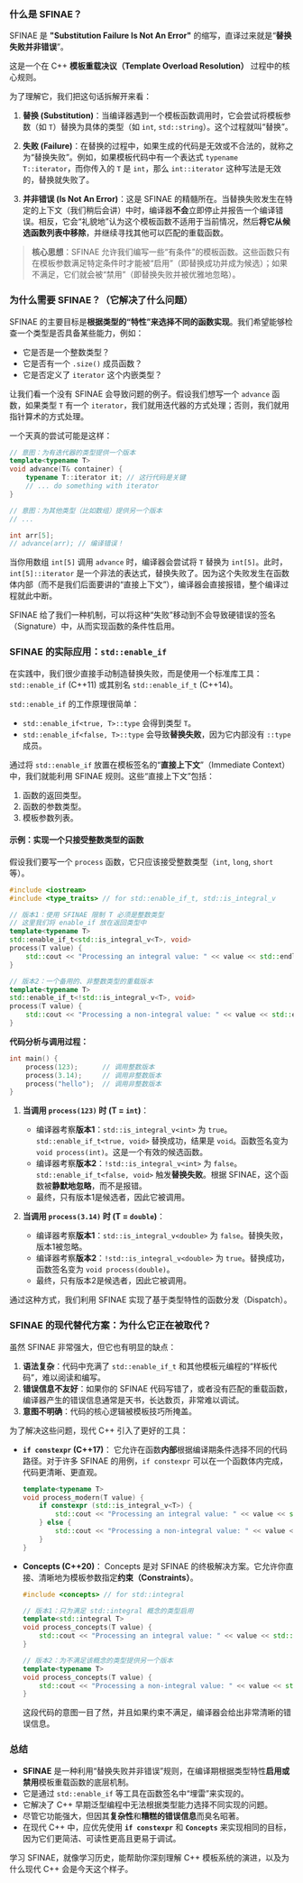 ### 什么是 SFINAE？

SFINAE 是 **"Substitution Failure Is Not An Error"** 的缩写，直译过来就是“**替换失败并非错误**”。

这是一个在 C++ **模板重载决议（Template Overload Resolution）** 过程中的核心规则。

为了理解它，我们把这句话拆解开来看：

1.  **替换 (Substitution)**：当编译器遇到一个模板函数调用时，它会尝试将模板参数（如 `T`）替换为具体的类型（如 `int`, `std::string`）。这个过程就叫“替换”。

2.  **失败 (Failure)**：在替换的过程中，如果生成的代码是无效或不合法的，就称之为“替换失败”。例如，如果模板代码中有一个表达式 `typename T::iterator`，而你传入的 `T` 是 `int`，那么 `int::iterator` 这种写法是无效的，替换就失败了。

3.  **并非错误 (Is Not An Error)**：这是 SFINAE 的精髓所在。当替换失败发生在特定的上下文（我们稍后会讲）中时，编译器**不会**立即停止并报告一个编译错误。相反，它会“礼貌地”认为这个模板函数不适用于当前情况，然后**将它从候选函数列表中移除**，并继续寻找其他可以匹配的重载函数。

> **核心思想**：SFINAE 允许我们编写一些“有条件”的模板函数。这些函数只有在模板参数满足特定条件时才能被“启用”（即替换成功并成为候选）；如果不满足，它们就会被“禁用”（即替换失败并被优雅地忽略）。

### 为什么需要 SFINAE？（它解决了什么问题）

SFINAE 的主要目标是**根据类型的“特性”来选择不同的函数实现**。我们希望能够检查一个类型是否具备某些能力，例如：

  * 它是否是一个整数类型？
  * 它是否有一个 `.size()` 成员函数？
  * 它是否定义了 `iterator` 这个内嵌类型？

让我们看一个没有 SFINAE 会导致问题的例子。假设我们想写一个 `advance` 函数，如果类型 `T` 有一个 `iterator`，我们就用迭代器的方式处理；否则，我们就用指针算术的方式处理。

一个天真的尝试可能是这样：

```cpp
// 意图：为有迭代器的类型提供一个版本
template<typename T>
void advance(T& container) {
    typename T::iterator it; // 这行代码是关键
    // ... do something with iterator
}

// 意图：为其他类型（比如数组）提供另一个版本
// ...

int arr[5];
// advance(arr); // 编译错误！
```

当你用数组 `int[5]` 调用 `advance` 时，编译器会尝试将 `T` 替换为 `int[5]`。此时，`int[5]::iterator` 是一个非法的表达式，替换失败了。因为这个失败发生在函数体内部（而不是我们后面要讲的“直接上下文”），编译器会直接报错，整个编译过程就此中断。

SFINAE 给了我们一种机制，可以将这种“失败”移动到不会导致硬错误的签名（Signature）中，从而实现函数的条件性启用。

### SFINAE 的实际应用：`std::enable_if`

在实践中，我们很少直接手动制造替换失败，而是使用一个标准库工具：`std::enable_if` (C++11) 或其别名 `std::enable_if_t` (C++14)。

`std::enable_if` 的工作原理很简单：

  * `std::enable_if<true, T>::type` 会得到类型 `T`。
  * `std::enable_if<false, T>::type` 会导致**替换失败**，因为它内部没有 `::type` 成员。

通过将 `std::enable_if` 放置在模板签名的“**直接上下文**”（Immediate Context）中，我们就能利用 SFINAE 规则。这些“直接上下文”包括：

1.  函数的返回类型。
2.  函数的参数类型。
3.  模板参数列表。

#### 示例：实现一个只接受整数类型的函数

假设我们要写一个 `process` 函数，它只应该接受整数类型（`int`, `long`, `short` 等）。

```cpp
#include <iostream>
#include <type_traits> // for std::enable_if_t, std::is_integral_v

// 版本1：使用 SFINAE 限制 T 必须是整数类型
// 这里我们将 enable_if 放在返回类型中
template<typename T>
std::enable_if_t<std::is_integral_v<T>, void>
process(T value) {
    std::cout << "Processing an integral value: " << value << std::endl;
}

// 版本2：一个备用的、非整数类型的重载版本
template<typename T>
std::enable_if_t<!std::is_integral_v<T>, void>
process(T value) {
    std::cout << "Processing a non-integral value: " << value << std::endl;
}
```

**代码分析与调用过程：**

```cpp
int main() {
    process(123);      // 调用整数版本
    process(3.14);     // 调用非整数版本
    process("hello");  // 调用非整数版本
}
```

1.  **当调用 `process(123)` 时 (T = `int`)**：

      * 编译器考察**版本1**：`std::is_integral_v<int>` 为 `true`。`std::enable_if_t<true, void>` 替换成功，结果是 `void`。函数签名变为 `void process(int)`。这是一个有效的候选函数。
      * 编译器考察**版本2**：`!std::is_integral_v<int>` 为 `false`。`std::enable_if_t<false, void>` 触发**替换失败**。根据 SFINAE，这个函数被**静默地忽略**，而不是报错。
      * 最终，只有版本1是候选者，因此它被调用。

2.  **当调用 `process(3.14)` 时 (T = `double`)**：

      * 编译器考察**版本1**：`std::is_integral_v<double>` 为 `false`。替换失败，版本1被忽略。
      * 编译器考察**版本2**：`!std::is_integral_v<double>` 为 `true`。替换成功，函数签名变为 `void process(double)`。
      * 最终，只有版本2是候选者，因此它被调用。

通过这种方式，我们利用 SFINAE 实现了基于类型特性的函数分发（Dispatch）。

### SFINAE 的现代替代方案：为什么它正在被取代？

虽然 SFINAE 非常强大，但它也有明显的缺点：

1.  **语法复杂**：代码中充满了 `std::enable_if_t` 和其他模板元编程的“样板代码”，难以阅读和编写。
2.  **错误信息不友好**：如果你的 SFINAE 代码写错了，或者没有匹配的重载函数，编译器产生的错误信息通常是天书，长达数页，非常难以调试。
3.  **意图不明确**：代码的核心逻辑被模板技巧所掩盖。

为了解决这些问题，现代 C++ 引入了更好的工具：

  * **`if constexpr` (C++17)**：
    它允许在函数**内部**根据编译期条件选择不同的代码路径。对于许多 SFINAE 的用例，`if constexpr` 可以在一个函数体内完成，代码更清晰、更直观。

    ```cpp
    template<typename T>
    void process_modern(T value) {
        if constexpr (std::is_integral_v<T>) {
            std::cout << "Processing an integral value: " << value << std::endl;
        } else {
            std::cout << "Processing a non-integral value: " << value << std::endl;
        }
    }
    ```

  * **Concepts (C++20)**：
    Concepts 是对 SFINAE 的终极解决方案。它允许你直接、清晰地为模板参数指定**约束（Constraints）**。

    ```cpp
    #include <concepts> // for std::integral

    // 版本1：只为满足 std::integral 概念的类型启用
    template<std::integral T>
    void process_concepts(T value) {
        std::cout << "Processing an integral value: " << value << std::endl;
    }

    // 版本2：为不满足该概念的类型提供另一个版本
    template<typename T>
    void process_concepts(T value) {
        std::cout << "Processing a non-integral value: " << value << std::endl;
    }
    ```

    这段代码的意图一目了然，并且如果约束不满足，编译器会给出非常清晰的错误信息。

### 总结

  * **SFINAE** 是一种利用“替换失败并非错误”规则，在编译期根据类型特性**启用或禁用**模板重载函数的底层机制。
  * 它是通过 `std::enable_if` 等工具在函数签名中“埋雷”来实现的。
  * 它解决了 C++ 早期泛型编程中无法根据类型能力选择不同实现的问题。
  * 尽管它功能强大，但因其**复杂性**和**糟糕的错误信息**而臭名昭著。
  * 在现代 C++ 中，应优先使用 **`if constexpr`** 和 **`Concepts`** 来实现相同的目标，因为它们更简洁、可读性更高且更易于调试。

学习 SFINAE，就像学习历史，能帮助你深刻理解 C++ 模板系统的演进，以及为什么现代 C++ 会是今天这个样子。